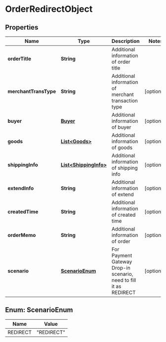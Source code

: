 

# OrderRedirectObject


## Properties

| Name | Type | Description | Notes |
|------------ | ------------- | ------------- | -------------|
|**orderTitle** | **String** | Additional information of order title |  |
|**merchantTransType** | **String** | Additional information of merchant transaction type |  [optional] |
|**buyer** | [**Buyer**](Buyer.md) | Additional information of buyer |  [optional] |
|**goods** | [**List&lt;Goods&gt;**](Goods.md) | Additional information of goods |  [optional] |
|**shippingInfo** | [**List&lt;ShippingInfo&gt;**](ShippingInfo.md) | Additional information of shipping info |  [optional] |
|**extendInfo** | **String** | Additional information of extend |  [optional] |
|**createdTime** | **String** | Additional information of created time |  [optional] |
|**orderMemo** | **String** | Additional information of order |  [optional] |
|**scenario** | [**ScenarioEnum**](#ScenarioEnum) | For Payment Gateway Drop-in scenario, need to fill it as REDIRECT |  [optional] |



## Enum: ScenarioEnum

| Name | Value |
|---- | -----|
| REDIRECT | &quot;REDIRECT&quot; |



